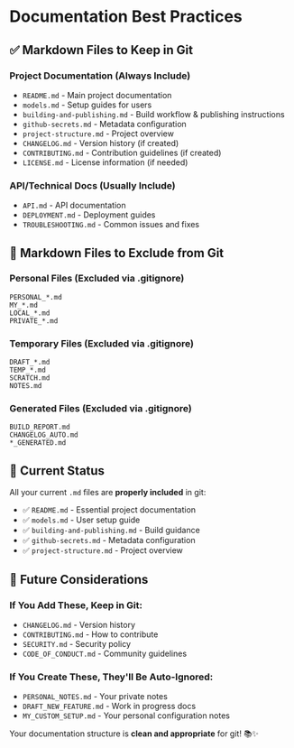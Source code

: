 # Documentation Best Practices

## ✅ Markdown Files to Keep in Git

### **Project Documentation (Always Include)**
- `README.md` - Main project documentation
- `models.md` - Setup guides for users
- `building-and-publishing.md` - Build workflow & publishing instructions
- `github-secrets.md` - Metadata configuration
- `project-structure.md` - Project overview
- `CHANGELOG.md` - Version history (if created)
- `CONTRIBUTING.md` - Contribution guidelines (if created)
- `LICENSE.md` - License information (if needed)

### **API/Technical Docs (Usually Include)**
- `API.md` - API documentation
- `DEPLOYMENT.md` - Deployment guides
- `TROUBLESHOOTING.md` - Common issues and fixes

## 🚫 Markdown Files to Exclude from Git

### **Personal Files (Excluded via .gitignore)**
```
PERSONAL_*.md
MY_*.md
LOCAL_*.md
PRIVATE_*.md
```

### **Temporary Files (Excluded via .gitignore)**
```
DRAFT_*.md
TEMP_*.md
SCRATCH.md
NOTES.md
```

### **Generated Files (Excluded via .gitignore)**
```
BUILD_REPORT.md
CHANGELOG_AUTO.md
*_GENERATED.md
```

## 📝 Current Status

All your current `.md` files are **properly included** in git:
- ✅ `README.md` - Essential project documentation
- ✅ `models.md` - User setup guide
- ✅ `building-and-publishing.md` - Build guidance
- ✅ `github-secrets.md` - Metadata configuration
- ✅ `project-structure.md` - Project overview

## 🔧 Future Considerations

### **If You Add These, Keep in Git:**
- `CHANGELOG.md` - Version history
- `CONTRIBUTING.md` - How to contribute
- `SECURITY.md` - Security policy
- `CODE_OF_CONDUCT.md` - Community guidelines

### **If You Create These, They'll Be Auto-Ignored:**
- `PERSONAL_NOTES.md` - Your private notes
- `DRAFT_NEW_FEATURE.md` - Work in progress docs
- `MY_CUSTOM_SETUP.md` - Your personal configuration notes

Your documentation structure is **clean and appropriate** for git! 📚✨
